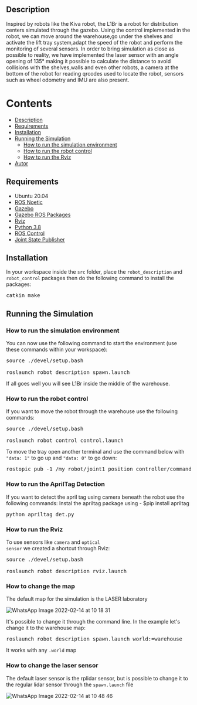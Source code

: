 
## Description
Inspired by robots like the Kiva robot, the L1Br is a robot for distribution centers simulated through the gazebo. Using the control implemented in the robot, we can move around the warehouse,go under the shelves and activate the lift tray system,adapt the speed of the robot and perform the monitoring of several sensors. In order to bring simulation as close as possible to reality, we have implemented the laser sensor with an angle opening of 135° making it possible to calculate the distance to avoid collisions with the shelves,walls and even other robots, a camera at the bottom of the robot for reading qrcodes used to locate the robot, sensors such as wheel odometry and IMU are also present.

Contents
=================
<!--ts-->
   * [Description](#Description)
   * [Requirements](#Requirements)
   * [Installation](#Installation)
   * [Running the Simulation](#Running-the-Simulation)
      * [How to run the simulation environment](#How-to-run-the-simulation-environment)
      * [How to run the robot control](#How-to-run-the-robot-control)
      * [How to run the Rviz](#How-to-run-the-Rviz)
   * [Autor](#Autor)
<!--te-->

## Requirements
* Ubuntu 20.04
* <a href="http://wiki.ros.org/noetic/Installation/Ubuntu"> ROS Noetic</a>
* <a href="http://gazebosim.org/tutorials?tut=install_ubuntu"> Gazebo</a>
* <a href="http://gazebosim.org/tutorials?tut=ros_installing&cat=connect_ros"> Gazebo ROS Packages</a>
* <a href="http://wiki.ros.org/rviz/UserGuide"> Rviz</a>
* <a href="https://docs.python-guide.org/starting/install3/linux/"> Python 3.8</a>
* <a href="http://wiki.ros.org/ros_control"> ROS Control</a>
* <a href="https://zoomadmin.com/HowToInstall/UbuntuPackage/joint-state-publisher"> Joint State Publisher</a>

## Installation
In your workspace inside the <code>src</code> folder, place the <code>robot_description</code> and <code>robot_control</code> packages
then do the following command to install the packages:

<pre>
catkin_make
</pre>


## Running the Simulation

### How to run the simulation environment
You can now use the following command to start the environment (use these commands within your workspace):

<pre>
source ./devel/setup.bash<br />
roslaunch robot_description spawn.launch
</pre>

If all goes well you will see L1Br inside the middle of the warehouse.

### How to run the robot control

If you want to move the robot through the warehouse use the following commands:
<pre>
source ./devel/setup.bash<br />
roslaunch robot_control control.launch
</pre>

To move the tray open another terminal and use the command below with <code>"data: 1"</code> to go up and <code>"data: 0"</code> to go down:

<pre>
rostopic pub -1 /my_robot/joint1_position_controller/command std_msgs/Float64 "data: 0"
</pre>

### How to run the AprilTag Detection

If you want to detect the april tag using camera beneath the robot use the following commands:
Instal the apriltag package using - $pip install apriltag
<pre>
python apriltag_det.py
</pre>

### How to run the Rviz
To use sensors like <code>camera</code> and <code>optical sensor</code> we created a shortcut through Rviz:

<pre>
source ./devel/setup.bash <br />
roslaunch robot_description rviz.launch
</pre>

### How to change the map
The default map for the simulation is the LASER laboratory

![WhatsApp Image 2022-02-14 at 10 18 31](https://user-images.githubusercontent.com/36930457/153872784-185143e5-d472-4994-83e1-59e5127a929b.jpeg)

It's possible to change it through the command line. In the example let's change it to the warehouse map:

<pre>
roslaunch robot_description spawn.launch world:=warehouse
</pre>

It works with any <code>.world</code> map

### How to change the laser sensor
The default laser sensor is the rplidar sensor, but is possible to change it to the regular lidar sensor through the <code>spawn.launch</code> file

![WhatsApp Image 2022-02-14 at 10 48 46](https://user-images.githubusercontent.com/36930457/153876788-9a5ac258-161e-49ef-8e49-0aeac0adfaa4.jpeg)
